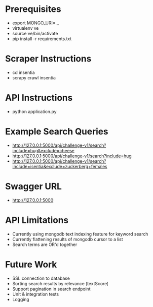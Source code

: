 Prerequisites
=============
- export MONGO_URI=...
- virtualenv ve
- source ve/bin/activate
- pip install -r requirements.txt

Scraper Instructions
====================
- cd insentia
- scrapy crawl insentia

API Instructions
================
- python application.py

Example Search Queries
======================
- http://127.0.0.1:5000/api/challenge-v1/search?include=hug&exclude=cheese
- http://127.0.0.1:5000/api/challenge-v1/search?include=hug
- http://127.0.0.1:5000/api/challenge-v1/search?include=isentia&exclude=zuckerberg+females

Swagger URL
===========
- http://127.0.0.1:5000

API Limitations
===============
- Currently using mongodb text indexing feature for keyword search
- Currently flattening results of mongodb cursor to a list
- Search terms are OR'd together

Future Work
===========
- SSL connection to database
- Sorting search results by relevance (textScore)
- Support pagination in search endpoint
- Unit & integration tests
- Logging
